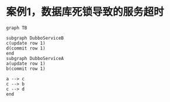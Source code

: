 # 案例1，数据库死锁导致的服务超时

```mermaid
graph TB

subgraph DubboServiceB
c(update row 1)
d(commit row 1)
end
subgraph DubboServiceA
a(update row 1)
b(commit row 1)

a --> c
c --> b
c --> d
end
```

<!--stackedit_data:
eyJoaXN0b3J5IjpbOTg5NzU2NjAzXX0=
-->